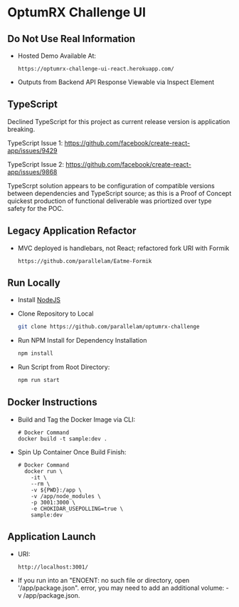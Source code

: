 # OptumRX Challenge UI

## Do Not Use Real Information

- Hosted Demo Available At:

  ```Text
  https://optumrx-challenge-ui-react.herokuapp.com/
  ```

- Outputs from Backend API Response Viewable via Inspect Element

## TypeScript

Declined TypeScript for this project as current release version is application breaking.

TypeScript Issue 1: https://github.com/facebook/create-react-app/issues/9429

TypeScript Issue 2: https://github.com/facebook/create-react-app/issues/9868

TypeScrpt solution appears to be configuration of compatible versions between dependencies and TypeScript source; as this is a Proof of Concept quickest production of functional deliverable was priortized over type safety for the POC.

## Legacy Application Refactor

- MVC deployed is handlebars, not React; refactored fork URI with Formik

  ```text
  https://github.com/parallelam/Eatme-Formik
  ```

## Run Locally

- Install [NodeJS](https://nodejs.org/en/)

- Clone Repository to Local

  ```bash
  git clone https://github.com/parallelam/optumrx-challenge
  ```

- Run NPM Install for Dependency Installation

  ```bash
  npm install
  ```

- Run Script from Root Directory:

  ```bash
  npm run start
  ```

## Docker Instructions

- Build and Tag the Docker Image via CLI:

  ```docker
  # Docker Command
  docker build -t sample:dev .
  ```

- Spin Up Container Once Build Finish:

  ```docker
  # Docker Command
    docker run \
      -it \
      --rm \
      -v ${PWD}:/app \
      -v /app/node_modules \
      -p 3001:3000 \
      -e CHOKIDAR_USEPOLLING=true \
      sample:dev
  ```

## Application Launch

- URI:

  ```text
  http://localhost:3001/
  ```

- If you run into an "ENOENT: no such file or directory, open '/app/package.json". error, you may need to add an additional volume: -v /app/package.json.
